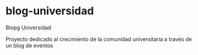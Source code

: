 # blog-universidad
Blopg Universidad

Proyecto dedicado al crecimiento de la comunidad universitaria a través de un blog de eventos
